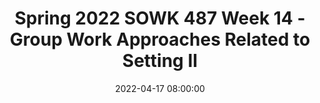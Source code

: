 ---
layout: single_presentation
name: spring-2022-sowk-487-week-14-group-work-approaches-related-to-setting-ii.md
title: "Spring 2022 SOWK 487 Week 14 - Group Work Approaches Related to Setting II"
date:  2022-04-17 08:00:00
presentation_id: cU4lO2
permalink: /presentations/cU4lO2/
redirect_from:
  - /presentations/cU4lO2/spring-2022-sowk-487-week-14-group-work-approaches-related-to-setting-ii
slides: 
  - slide_name: deck-8205-large-0.jpeg
    slide_text: >
      <p>Group Work Approaches
      RELATED TO SETTINGS Part 2 of 2 Chapter 17 Group-Based Approaches to Preventing Adolescent Substance Abuse: The State of Social Work Science Chapter 18 Groups for older adults Chapter 20 Group Interventions for Partner Abuse
      SOWK 487
      Jacob Campbell, LICSW - Spring 2022
      HERITAGE UNIVERSITY</p>
      
  - slide_name: deck-8205-large-1.jpeg
    slide_text: >
      <p>String Paint &amp; Discussion SOWK 487
      Jacob Campbell, LICSW - Spring 2022
      HERITAGE UNIVERSITY</p>
      
  - slide_name: deck-8205-large-2.jpeg
    slide_text: >
      <p>AGENDA Activity attempting to change perceptions on discrimination TED Talk about substance abuse Thoughts about developmental process with older adults Group interventions for partner abuse
      SOWK 487
      Jacob Campbell, LICSW - Spring 2022
      HERITAGE UNIVERSITY</p>
      
  - slide_name: deck-8205-large-3.jpeg
    slide_text: >
      <p>READINGS THIS WEEK Campbell, R. (2017). Chapter 18 - Groups for older adults. In C. D. Garvin, L. M. Gutierrez, &amp; M. J. Galinsky (Eds.), Handbook of Social Work with Groups (pp. 306-330). The Guilford Press. Córdova, D., Alers-Rojas, F., Perron, B., Salas-Wright, C. P., &amp; Vaughn, M. G. (2017). Chapter 17 - Group-based approaches to preventing adolescent substance abuse: The state of social work science. In C. D. Garvin, L. M. Gutierrez, &amp; M. J. Galinsky Handbook of Social Work with Groups (pp. 287-305). The Guilford Press. Saunders, D. G. (2017). Chapter 20 - Group interventions for partner abuse. In C. D. Garvin, L. M. Gutierrez, &amp; M. J. Galinsky Handbook of Social Work with Groups (pp. 344-359). The Guilford Press.
      SOWK 487
      Jacob Campbell, LICSW - Spring 2022
      HERITAGE UNIVERSITY</p>
      
  - slide_name: deck-8205-large-4.jpeg
    slide_text: >
      <p>Everything you think you know about addiction is wrong
      Johann Hari
      SOWK 487
      TED Talk
      Jacob Campbell, LICSW - Spring 2022
      HERITAGE UNIVERSITY</p>
      
  - slide_name: deck-8205-large-5.jpeg
    slide_text: >
      <p>ERIKSON’S STAGES OF PSYCHOSOCIAL DEVELOPMENT Stage 8 Old Age Period
      INTEGRITY VS. DESPAIR Virtue Wisdom
      Example: Contemplation and acknowledgment of personal life accomplishments
      Maldevelopment Disdain
      (Orenstein and Lewis, 2022) SOWK 487
      Jacob Campbell, LICSW - Spring 2022
      HERITAGE UNIVERSITY</p>
      
  - slide_name: deck-8205-large-6.jpeg
    slide_text: >
      <p>SOWK 487
      Jacob Campbell, LICSW - Spring 2022
      HERITAGE UNIVERSITY</p>
      
  - slide_name: deck-8205-large-7.jpeg
    slide_text: >
      <p>“THE PURPOSE OF GROUP WORK, REGARDLESS OF THE INTERVENTION AND THE PHYSICAL AND COGNITIVE LEVELS OF THE PARTICIPANTS, IS TO ENABLE THE OLDER ADULT TO FUNCTION AT THE HIGHEST LEVEL POSSIBLE AND TO PUSH THE BOUNDARIES OF WHAT THE INDIVIDUAL, FAMILY, OR SOCIETY AT LARGE EXPECTS FROM A CERTAIN PERSON IN A CERTAIN SITUATION. GROUPS PROVIDE A CUSHION, A WAY TO SAFELY EXPLORE ONE’S OWN IDENTITY AND TO FORGE NEW CONNECTIONS WITH OTHERS” Campbell (2017) in Handbook of Social Work with Groups, p. 307 SOWK 487
      Jacob Campbell, LICSW - Spring 2022
      HERITAGE UNIVERSITY</p>
      
  - slide_name: deck-8205-large-8.jpeg
    slide_text: >
      <p>GROUP INTERVENTIONS FOR PARTNER ABUSE Skills Training Cognitive Restructuring Sex Role Resocialization Awareness of Control Tactics Family Systems Trauma Therapy (Saunders, 2017) SOWK 487
      Jacob Campbell, LICSW - Spring 2022
      HERITAGE UNIVERSITY</p>
      
  - slide_name: deck-8205-large-9.jpeg
    slide_text: >
      <p>ASSERTIVENESS TRAINING Nonassertive Style
      The Martyr
      Assertive Style
      Aggressive Style
      The Balancer
      The Persecutor (Kirst-Ashman et al., 2015)
      SOWK 487
      Jacob Campbell, LICSW - Spring 2022
      HERITAGE UNIVERSITY</p>
      
  - slide_name: deck-8205-large-10.jpeg
    slide_text: >
      <p>ASSERTIVENESS TRAINING 1. Help client scrutinize actions 2. Ask client to make a record of situations 3. Help client select and focus on some speci ic instances 4.Help client analyze how reacted
      (Kirst-Ashman et al., 2015)
      Jacob Campbell, LICSW - Spring 2022 f
      SOWK 487
      HERITAGE UNIVERSITY</p>
      
  - slide_name: deck-8205-large-11.jpeg
    slide_text: >
      <p>ASSERTIVENESS TRAINING 5. Help client identify a role model and examine how that person handled a situation requiring assertiveness 6. Assist your client in identifying a range of other new responses for situations where she lacks assertiveness
      (Kirst-Ashman et al., 2015) SOWK 487
      Jacob Campbell, LICSW - Spring 2022
      HERITAGE UNIVERSITY</p>
      
  - slide_name: deck-8205-large-12.jpeg
    slide_text: >
      <p>ASSERTIVENESS TRAINING 7. Ask your client to picture herself in the identi ied problematic situation 8. Help your client practice the way she has envisioned herself being more assertive (role playing, unresolved real life situations) 9. Review new assertive responses
      (Kirst-Ashman et al., 2015)
      Jacob Campbell, LICSW - Spring 2022 f
      SOWK 487
      HERITAGE UNIVERSITY</p>
      
  - slide_name: deck-8205-large-13.jpeg
    slide_text: >
      <p>ASSERTIVENESS TRAINING 10.Continue practicing steps seven, eight, and nine until comfortable. 11.Direct client to try out her new assertiveness approach in reallife situations
      (Kirst-Ashman et al., 2015) SOWK 487
      Jacob Campbell, LICSW - Spring 2022
      HERITAGE UNIVERSITY</p>
      
  - slide_name: deck-8205-large-14.jpeg
    slide_text: >
      <p>ASSERTIVENESS TRAINING 12.Encourage client to continue to expand her assertiveness repertoire until such behavior becomes part of her personal interactive style 13.Reinforce your client for her achievements in becoming more assertive
      (Kirst-Ashman et al., 2015) SOWK 487
      Jacob Campbell, LICSW - Spring 2022
      HERITAGE UNIVERSITY</p>
      
  - slide_name: deck-8205-large-15.jpeg
    slide_text: >
      <p>ASSERTIVENESS TRAINING
      SOWK 487
      Jacob Campbell, LICSW - Spring 2022
      HERITAGE UNIVERSITY</p>
      
  - slide_name: deck-8205-large-16.jpeg
    slide_text: >
      <p>SPEED HATING: A Date with Discrimination
      SOWK 487
      Jacob Campbell, LICSW - Spring 2022
      HERITAGE UNIVERSITY</p>
      
presentation_description: >
  <p>Week 14 is getting close to the end of the semester. We will start class with a painting activity that I find can be useful in facilitating groups. The readings for this week include Córdova et al. (2017) write about substance abuse prevention groups. Next, I will present a TED talk <a href="https://youtu.be/PY9DcIMGxMs" target="_blank" rel="noopener">Everything you think you know about addiction is wrong | Johann Hari</a>, and we will spend some time talking about the concept of addiction. Saunders (2017) is another of the week’s readings, and he talks about partner abuse groups. We will spend time in class practicing assertiveness skills and groups. Finally, we will go through an activity that I picked up while living on Campus at Eastern Washington University and as a part of the residential hall association.</p>
  <p>Reference</p>
  <p>Campbell, R. (2017). Chapter 18 - Groups for older adults. In C. D. Garvin, L. M. Gutierrez, &amp; M. J. Galinsky <em>Handbook of Social Work with Groups</em> (pp. 306-330). The Guilford Press.</p>
  <p>Córdova, D., Alers-Rojas, F., Perron, B., Salas-Wright, C. P., &amp; Vaughn, M. G. (2017). Chapter 17 - Group-based approaches to preventing adolescent substance abuse: The state of social work science. In C. D. Garvin, L. M. Gutierrez, &amp; M. J. Galinsky <em>Handbook of Social Work with Groups</em> (pp. 287-305). The Guilford Press.</p>
  <p>Saunders, D. G. (2017). Chapter 20 - Group interventions for partner abuse. In C. D. Garvin, L. M. Gutierrez, &amp; M. J. Galinsky <em>Handbook of Social Work with Groups</em> (pp. 344-359). The Guilford Press.</p>
  <p>TED. (2015). Everything you think you know about addiction is wrong, Johann Hari [Video]. <em>YouTube</em>. <a href="https://youtu.be/PY9DcIMGxMs" target="_blank" rel="noopener">https://youtu.be/PY9DcIMGxMs</a></p>
  
downloadable_slides: deck-8205.pdf
slides_count: 17
header:
  teaser: deck-8205-thumb-0.jpeg
presentation_video:
location: "Heritage University"
tags:
  - Heritage University
  - BASW Program
  - SOWK 487w
---